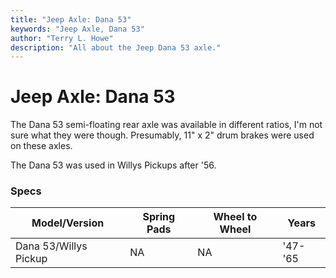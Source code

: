 ```yaml
---
title: "Jeep Axle: Dana 53"
keywords: "Jeep Axle, Dana 53"
author: "Terry L. Howe"
description: "All about the Jeep Dana 53 axle."
---
```

# Jeep Axle: Dana 53

The Dana 53 semi-floating rear axle was available in different ratios, I'm not sure what they were though. Presumably, 11" x 2" drum brakes were used on these axles. 

The Dana 53 was used in Willys Pickups after '56.

### Specs

Model/Version | Spring Pads | Wheel to Wheel | Years  
---|---|---|---  
Dana 53/Willys Pickup| NA | NA | '47-'65|